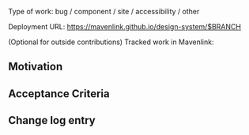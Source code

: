 Type of work: bug / component / site / accessibility / other

Deployment URL: https://mavenlink.github.io/design-system/$BRANCH

(Optional for outside contributions) Tracked work in Mavenlink:

## Motivation

<!-- This section is reserved for reasoning and historical context on the proposed change set -->
<!-- END MOTIVIATION-->

## Acceptance Criteria

<!-- This section is reserved for documenting the qualifiers for accepting the PR (besides a green build) -->
<!-- END ACCEPTANCE CRITERIA -->

## Change log entry

<!-- This section is reserved for change log entry. We need to copy this to the CHANGELOG.md file before merging -->
<!-- END CHANGE LOG ENTRY -->
